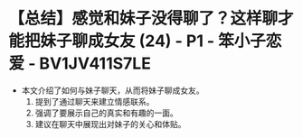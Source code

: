 # 【总结】感觉和妹子没得聊了？这样聊才能把妹子聊成女友 (24) - P1 - 笨小子恋爱 - BV1JV411S7LE

-   本文介绍了如何与妹子聊天，从而将妹子聊成女友。
    1.  提到了通过聊天来建立情感联系。
    2.  强调了要展示自己的真实和有趣的一面。
    3.  建议在聊天中展现出对妹子的关心和体贴。